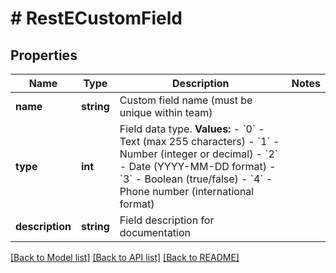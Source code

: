 # # RestECustomField

## Properties

Name | Type | Description | Notes
------------ | ------------- | ------------- | -------------
**name** | **string** | Custom field name (must be unique within team) |
**type** | **int** | Field data type.  **Values:** - &#x60;0&#x60; - Text (max 255 characters) - &#x60;1&#x60; - Number (integer or decimal) - &#x60;2&#x60; - Date (YYYY-MM-DD format) - &#x60;3&#x60; - Boolean (true/false) - &#x60;4&#x60; - Phone number (international format) |
**description** | **string** | Field description for documentation |

[[Back to Model list]](../../README.md#models) [[Back to API list]](../../README.md#endpoints) [[Back to README]](../../README.md)
